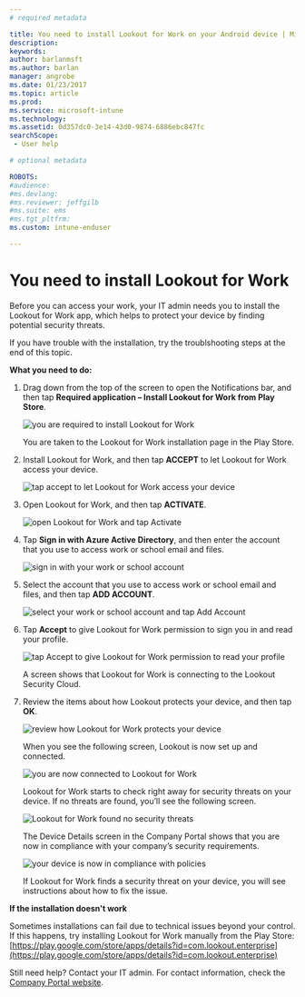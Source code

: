 ```yaml
---
# required metadata

title: You need to install Lookout for Work on your Android device | Microsoft Docs
description:
keywords:
author: barlanmsftms.author: barlan
manager: angrobe
ms.date: 01/23/2017
ms.topic: article
ms.prod:
ms.service: microsoft-intune
ms.technology:
ms.assetid: 0d357dc0-3e14-43d0-9874-6886ebc847fcsearchScope: - User help

# optional metadata

ROBOTS:  
#audience:
#ms.devlang:
#ms.reviewer: jeffgilb
#ms.suite: ems
#ms.tgt_pltfrm:
ms.custom: intune-enduser

---
```


# You need to install Lookout for Work

Before you can access your work, your IT admin needs you to install the Lookout for Work app, which helps to protect your device by finding potential security threats.

If you have trouble with the installation, try the troublshooting steps at the end of this topic.


**What you need to do:**

1.	Drag down from the top of the screen to open the Notifications bar, and then tap **Required application – Install Lookout for Work from Play Store**.

	![you are required to install Lookout for Work](./media/lookout-required-app-install-android.png)

	You are taken to the Lookout for Work installation page in the Play Store.

2.	Install Lookout for Work, and then tap **ACCEPT** to let Lookout for Work access your device.

	![tap accept to let Lookout for Work access your device](./media/lookout-accept-store-permissions-android.png)

3. Open Lookout for Work, and then tap **ACTIVATE**.

	![open Lookout for Work and tap Activate](./media/lookout-activate-button-android.png)

4. Tap **Sign in with Azure Active Directory**, and then enter the account that you use to access work or school email and files.

	![sign in with your work or school account](./media/lookout-sign-in-azure-android.png)

5. Select the account that you use to access work or school email and files, and then tap **ADD ACCOUNT**.

	![select your work or school account and tap Add Account](./media/lookout-pick-account-android.png)

6. Tap **Accept** to give Lookout for Work permission to sign you in and read your profile.

	![tap Accept to give Lookout for Work permission to read your profile](./media/lookout-needs-permission-to-view-profile-android.png)

	A screen shows that Lookout for Work is connecting to the Lookout Security Cloud.

7. Review the items about how Lookout protects your device, and then tap **OK**.

	![review how Lookout for Work protects your device](./media/lookout-how-it-protects-your-device-android.png)

	When you see the following screen, Lookout is now set up and connected.

	![you are now connected to Lookout for Work](./media/lookout-you-are-now-connected-android.png)

	Lookout for Work starts to check right away for security threats on your device. If no threats are found, you’ll see the following screen.

	![Lookout for Work found no security threats](./media/lookout-scan-no-threats-found-android.png)

	The Device Details screen in the Company Portal shows that you are now in compliance with your company’s security requirements.

	![your device is now in compliance with policies](./media/lookout-device-now-compliant-android.png)

	If Lookout for Work finds a security threat on your device, you will see instructions about how to fix the issue.

**If the installation doesn't work**

Sometimes installations can fail due to technical issues beyond your control. If this happens, try installing Lookout for Work manually from the Play Store: [https://play.google.com/store/apps/details?id=com.lookout.enterprise](https://play.google.com/store/apps/details?id=com.lookout.enterprise)

Still need help? Contact your IT admin. For contact information, check the [Company Portal website](http://portal.manage.microsoft.com).
